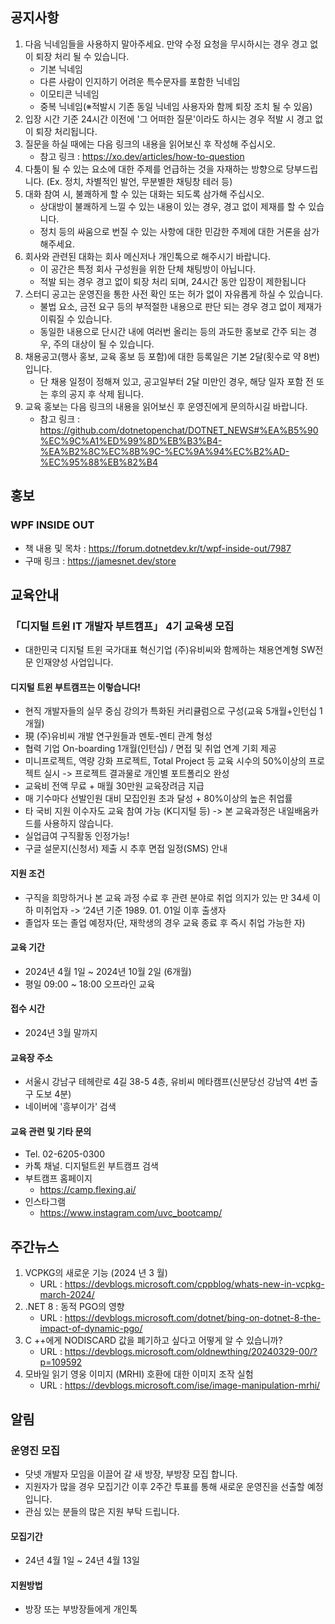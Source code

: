 ## 공지사항

1. 다음 닉네임들을 사용하지 말아주세요. 만약 수정 요청을 무시하시는 경우 경고 없이 퇴장 처리 될 수 있습니다.
   * 기본 닉네임
   * 다른 사람이 인지하기 어려운 특수문자를 포함한 닉네임
   * 이모티콘 닉네임
   * 중복 닉네임(※적발시 기존 동일 닉네임 사용자와 함께 퇴장 조치 될 수 있음)
2. 입장 시간 기준 24시간 이전에 '그 어떠한 질문'이라도 하시는 경우 적발 시 경고 없이 퇴장 처리됩니다.
3. 질문을 하실 때에는 다음 링크의 내용을 읽어보신 후 작성해 주십시오. 
   * 참고 링크 : https://xo.dev/articles/how-to-question
4. 다툼이 될 수 있는 요소에 대한 주제를 언급하는 것을 자재하는 방향으로 당부드립니다.
   (Ex. 정치, 차별적인 발언, 무분별한 채팅창 테러 등)
5. 대화 참여 시, 불쾌하게 할 수 있는 대화는 되도록 삼가해 주십시오.
   * 상대방이 불쾌하게 느낄 수 있는 내용이 있는 경우, 경고 없이 제재를 할 수 있습니다.
   * 정치 등의 싸움으로 번질 수 있는 사항에 대한 민감한 주제에 대한 거론을 삼가해주세요.
6. 회사와 관련된 대화는 회사 메신저나 개인톡으로 해주시기 바랍니다. 
   * 이 공간은 특정 회사 구성원을 위한 단체 채팅방이 아닙니다. 
   * 적발 되는 경우 경고 없이 퇴장 처리 되며, 24시간 동안 입장이 제한됩니다
7. 스터디 공고는 운영진을 통한 사전 확인 또는 허가 없이 자유롭게 하실 수 있습니다.
   * 불법 요소, 금전 요구 등의 부적절한 내용으로 판단 되는 경우 경고 없이 제재가 이뤄질 수 있습니다.
   * 동일한 내용으로 단시간 내에 여러번 올리는 등의 과도한 홍보로 간주 되는 경우, 주의 대상이 될 수 있습니다.
8. 채용공고(행사 홍보, 교육 홍보 등 포함)에 대한 등록일은 기본 2달(횟수로 약 8번)입니다.
   * 단 채용 일정이 정해져 있고, 공고일부터 2달 미만인 경우, 해당 일자 포함 전 또는 후의 공지 후 삭제 됩니다.
9. 교육 홍보는 다음 링크의 내용을 읽어보신 후 운영진에게 문의하시길 바랍니다.
   * 참고 링크 : https://github.com/dotnetopenchat/DOTNET_NEWS#%EA%B5%90%EC%9C%A1%ED%99%8D%EB%B3%B4-%EA%B2%8C%EC%8B%9C-%EC%9A%94%EC%B2%AD-%EC%95%88%EB%82%B4

## 홍보

### WPF INSIDE OUT
  * 책 내용 및 목차 : https://forum.dotnetdev.kr/t/wpf-inside-out/7987
  * 구매 링크 : https://jamesnet.dev/store

## 교육안내

### 「디지털 트윈 IT 개발자 부트캠프」 4기 교육생 모집

* 대한민국 디지털 트윈 국가대표 혁신기업 (주)유비씨와 함께하는 채용연계형 SW전문 인재양성 사업입니다.

#### 디지털 트윈 부트캠프는 이렇습니다!

* 현직 개발자들의 실무 중심 강의가 특화된 커리큘럼으로 구성(교육 5개월+인턴십 1개월)
* 現 (주)유비씨 개발 연구원들과 멘토-멘티 관계 형성 
* 협력 기업 On-boarding 1개월(인턴십) / 면접 및 취업 연계 기회 제공 
* 미니프로젝트, 역량 강화 프로젝트, Total Project 등 교육 시수의 50%이상의 프로젝트 실시 -> 프로젝트 결과물로 개인별 포트폴리오 완성 
* 교육비 전액 무료 + 매월 30만원 교육장려금 지급 
* 매 기수마다 선발인원 대비 모집인원 초과 달성 + 80%이상의 높은 취업률 
* 타 국비 지원 이수자도 교육 참여 가능 (K디지털 등) -> 본 교육과정은 내일배움카드를 사용하지 않습니다. 
* 실업급여 구직활동 인정가능!
* 구글 설문지(신청서) 제출 시 추후 면접 일정(SMS) 안내 

#### 지원 조건

* 구직을 희망하거나 본 교육 과정 수료 후 관련 분야로 취업 의지가 있는 만 34세 이하 미취업자 -> ‘24년 기준 1989. 01. 01일 이후 출생자
* 졸업자 또는 졸업 예정자(단, 재학생의 경우 교육 종료 후 즉시 취업 가능한 자)

#### 교육 기간 

* 2024년 4월 1일 ~ 2024년 10월 2일 (6개월)
* 평일 09:00 ~ 18:00 오프라인 교육

#### 접수 시간   

* 2024년 3월 말까지

#### 교육장 주소

* 서울시 강남구 테헤란로 4길 38-5 4층, 유비씨 메타캠프(신분당선 강남역 4번 출구 도보 4분)
* 네이버에 '흥부이가' 검색

#### 교육 관련 및 기타 문의 

* Tel. 02-6205-0300   
* 카톡 채널. 디지털트윈 부트캠프 검색
* 부트캠프 홈페이지  
  * https://camp.flexing.ai/  
* 인스타그램 
  * https://www.instagram.com/uvc_bootcamp/

## 주간뉴스

1. VCPKG의 새로운 기능 (2024 년 3 월)
   * URL : https://devblogs.microsoft.com/cppblog/whats-new-in-vcpkg-march-2024/
2. .NET 8 : 동적 PGO의 영향
   * URL : https://devblogs.microsoft.com/dotnet/bing-on-dotnet-8-the-impact-of-dynamic-pgo/
3. C ++에게 NODISCARD 값을 폐기하고 싶다고 어떻게 알 수 있습니까?
   * URL : https://devblogs.microsoft.com/oldnewthing/20240329-00/?p=109592
4. 모바일 읽기 영웅 이미지 (MRHI) 호환에 대한 이미지 조작 실험
   * URL : https://devblogs.microsoft.com/ise/image-manipulation-mrhi/

## 알림

### 운영진 모집

* 닷넷 개발자 모임을 이끌어 갈 새 방장, 부방장 모집 합니다. 
* 지원자가 많을 경우 모집기간 이후 2주간 투표를 통해 새로운 운영진을 선출할 예정입니다.
* 관심 있는 분들의 많은 지원 부탁 드립니다.

#### 모집기간

* 24년 4월 1일 ~ 24년 4월 13일

#### 지원방법

* 방장 또는 부방장들에게 개인톡

